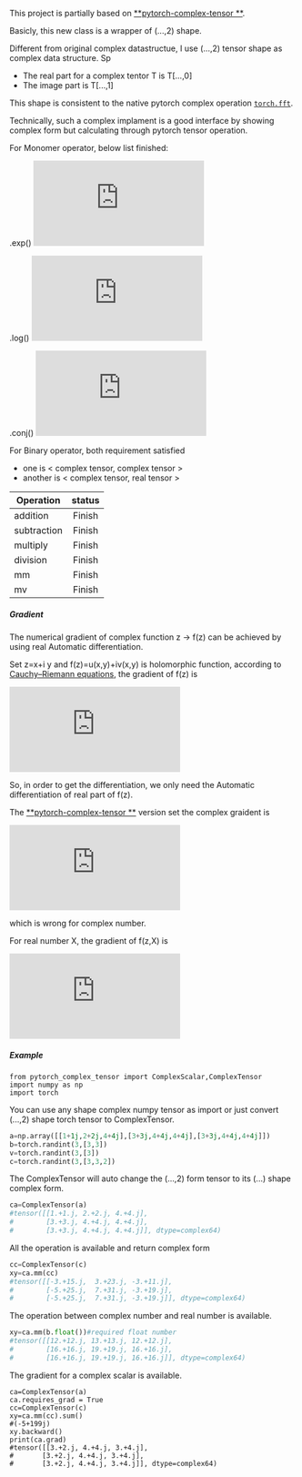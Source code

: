 This project is partially based on [**pytorch-complex-tensor **](https://github.com/williamFalcon/pytorch-complex-tensor). 

Basicly, this new class is a wrapper of (...,2) shape.

Different from original complex datastructue, I use (...,2) tensor shape as complex data structure. Sp

- The real part for a complex tentor T is T[...,0]
- The image part is T[...,1]

This shape is consistent to the native pytorch complex operation [`torch.fft`](https://pytorch.org/docs/stable/torch.html). 

Technically, such a complex implament is a good interface by showing complex form but calculating through  pytorch tensor operation.

For Monomer operator, below list finished:

.exp()           ![img](https://latex.codecogs.com/gif.latex?z%3Dx+iy%20%5Cquad%20e%5Ez%3De%5E%7Bx+iy%7D%3De%5Ex%5Ccos%28y%29+ie%5Exsin%28y%29)

.log()           ![img](https://latex.codecogs.com/gif.latex?z%3D%5Crho%20e%5E%7Bi%5Ctheta%7D%20%5Cquad%20%5Clog%28z%29%3D%5Clog%28%5Crho%20e%5E%7Bi%5Ctheta%7D%29%3D%5Clog%20%5Crho+i%20%5Ctheta)

.conj()          ![img](https://latex.codecogs.com/gif.latex?z%3Dx+iy%20%5Cquad%20z%5E*%3Dx-iy)

For Binary operator, both requirement satisfied 

- one is \< complex tensor, complex tensor \> 
- another is \< complex tensor, real tensor \> 

| Operation   | status |
| ----------- | :----: |
| addition    | Finish |
| subtraction | Finish |
| multiply    | Finish |
| division    | Finish |
| mm          | Finish |
| mv          | Finish |



##### Gradient

​The numerical gradient of complex function z -> f(z) can be achieved by using real Automatic differentiation.  

​Set z=x+i y and f(z)=u(x,y)+iv(x,y) is holomorphic function, according to [Cauchy–Riemann equations](https://en.wikipedia.org/wiki/Cauchy%E2%80%93Riemann_equations), the gradient of f(z) is 

![img](https://latex.codecogs.com/gif.latex?%5Cfrac%7B%5Cpartial%20f%28z%29%7D%7B%5Cpartial%20z%7D%3D%5Cfrac%7B%5Cpartial%20u%7D%7B%5Cpartial%20x%7D-i%5Cfrac%7B%5Cpartial%20u%7D%7B%5Cpartial%20y%7D%3D%5Cfrac%7B%5Cpartial%20v%7D%7B%5Cpartial%20y%7D+i%5Cfrac%7B%5Cpartial%20v%7D%7B%5Cpartial%20x%7D)

So, in order to get the differentiation, we only need the Automatic differentiation of real part of f(z).

The  [**pytorch-complex-tensor **](https://github.com/williamFalcon/pytorch-complex-tensor) version set the complex graident is 

![img](https://latex.codecogs.com/gif.latex?%5Cfrac%7B%5Cpartial%20f%28z%29%7D%7B%5Cpartial%20z%7D%3D%5Cfrac%7B%5Cpartial%20u%7D%7B%5Cpartial%20x%7D+i%5Cfrac%7B%5Cpartial%20u%7D%7B%5Cpartial%20y%7D)

which is wrong for complex number.

​For real number X, the gradient of f(z,X) is 

![img](https://latex.codecogs.com/gif.latex?%5Cfrac%7B%5Cpartial%20f%28z%2CX%29%7D%7B%5Cpartial%20x%7D%3D%5Cfrac%7B%5Cpartial%20u%7D%7B%5Cpartial%20x%7D+i%5Cfrac%7B%5Cpartial%20v%7D%7B%5Cpartial%20y%7D)

##### Example

```
from pytorch_complex_tensor import ComplexScalar,ComplexTensor
import numpy as np
import torch
```

You can use any shape complex numpy tensor as import or just convert  (...,2) shape torch tensor to ComplexTensor.

```python
a=np.array([[1+1j,2+2j,4+4j],[3+3j,4+4j,4+4j],[3+3j,4+4j,4+4j]])
b=torch.randint(3,[3,3])
v=torch.randint(3,[3])
c=torch.randint(3,[3,3,2])
```

The ComplexTensor will auto change the (...,2) form tensor to its (...) shape complex form.

```python
ca=ComplexTensor(a)
#tensor([[1.+1.j, 2.+2.j, 4.+4.j],
#        [3.+3.j, 4.+4.j, 4.+4.j],
#        [3.+3.j, 4.+4.j, 4.+4.j]], dtype=complex64)
```

All the operation is available and return complex form 

```python
cc=ComplexTensor(c)
xy=ca.mm(cc)
#tensor([[-3.+15.j,  3.+23.j, -3.+11.j],
#        [-5.+25.j,  7.+31.j, -3.+19.j],
#        [-5.+25.j,  7.+31.j, -3.+19.j]], dtype=complex64)
```

The operation between complex number and real number is available.

```python
xy=ca.mm(b.float())#required float number 
#tensor([[12.+12.j, 13.+13.j, 12.+12.j],
#        [16.+16.j, 19.+19.j, 16.+16.j],
#        [16.+16.j, 19.+19.j, 16.+16.j]], dtype=complex64)
```

The gradient for a complex scalar is available.

```
ca=ComplexTensor(a)
ca.requires_grad = True
cc=ComplexTensor(c)
xy=ca.mm(cc).sum()
#(-5+199j)
xy.backward()
print(ca.grad)
#tensor([[3.+2.j, 4.+4.j, 3.+4.j],
#       [3.+2.j, 4.+4.j, 3.+4.j],
#       [3.+2.j, 4.+4.j, 3.+4.j]], dtype=complex64)
```

